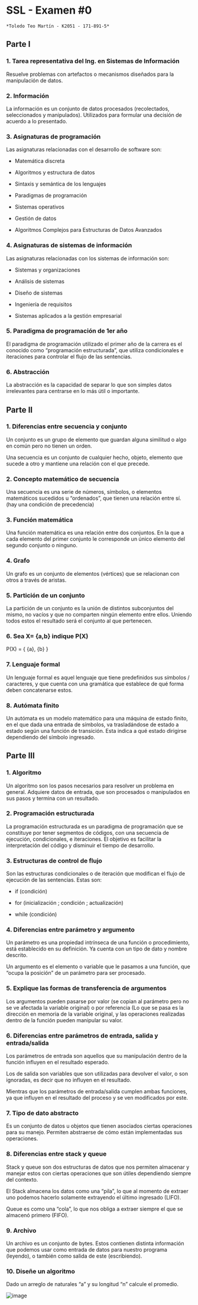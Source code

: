 # SSL - Examen #0

    *Toledo Teo Martín - K2051 - 171-891-5*

## Parte I

### 1. Tarea representativa del Ing. en Sistemas de Información

Resuelve problemas con artefactos o mecanismos diseñados para la manipulación de datos.

  

### 2. Información

La información es un conjunto de datos procesados (recolectados, seleccionados y manipulados). Utilizados para formular una decisión de acuerdo a lo presentado.

  

### 3. Asignaturas de programación

Las asignaturas relacionadas con el desarrollo de software son:

  

-   Matemática discreta
    
-   Algoritmos y estructura de datos
    
-   Sintaxis y semántica de los lenguajes
    
-   Paradigmas de programación
    
-   Sistemas operativos
    
-   Gestión de datos
    
-   Algoritmos Complejos para Estructuras de Datos Avanzados
    

  

### 4. Asignaturas de sistemas de información

Las asignaturas relacionadas con los sistemas de información son:

  

-   Sistemas y organizaciones
    
-   Análisis de sistemas
    
-   Diseño de sistemas
    
-   Ingeniería de requisitos
    
-   Sistemas aplicados a la gestión empresarial
    

  
  
  
  
  
  

### 5. Paradigma de programación de 1er año

El paradigma de programación utilizado el primer año de la carrera es el conocido como “programación estructurada”, que utiliza condicionales e iteraciones para controlar el flujo de las sentencias.

  

### 6. Abstracción

La abstracción es la capacidad de separar lo que son simples datos irrelevantes para centrarse en lo más útil o importante.

## Parte II

### 1. Diferencias entre secuencia y conjunto

Un conjunto es un grupo de elemento que guardan alguna similitud o algo en común pero no tienen un orden.

Una secuencia es un conjunto de cualquier hecho, objeto, elemento que sucede a otro y mantiene una relación con el que precede.

  

### 2. Concepto matemático de secuencia

Una secuencia es una serie de números, símbolos, o elementos matemáticos sucedidos u “ordenados”, que tienen una relación entre sí. (hay una condición de precedencia)

  

### 3. Función matemática

Una función matemática es una relación entre dos conjuntos. En la que a cada elemento del primer conjunto le corresponde un único elemento del segundo conjunto o ninguno.

  

### 4. Grafo

Un grafo es un conjunto de elementos (vértices) que se relacionan con otros a través de aristas.

  

### 5. Partición de un conjunto

La partición de un conjunto es la unión de distintos subconjuntos del mismo, no vacíos y que no comparten ningún elemento entre ellos. Uniendo todos estos el resultado será el conjunto al que pertenecen.

  
  

### 6. Sea X= {a,b} indique P(X)

P(X) = { {a}, {b} }

  

### 7. Lenguaje formal

Un lenguaje formal es aquel lenguaje que tiene predefinidos sus símbolos / caracteres, y que cuenta con una gramática que establece de qué forma deben concatenarse estos.

  

### 8. Autómata finito

Un autómata es un modelo matemático para una máquina de estado finito, en el que dada una entrada de símbolos, va trasladándose de estado a estado según una función de transición. Esta indica a qué estado dirigirse dependiendo del símbolo ingresado.

  

## Parte III

### 1. Algoritmo

Un algoritmo son los pasos necesarios para resolver un problema en general. Adquiere datos de entrada, que son procesados o manipulados en sus pasos y termina con un resultado.

  

### 2. Programación estructurada

La programación estructurada es un paradigma de programación que se constituye por tener segmentos de códigos, con una secuencia de ejecución, condicionales, e iteraciones. El objetivo es facilitar la interpretación del código y disminuir el tiempo de desarrollo.

  

### 3. Estructuras de control de flujo

Son las estructuras condicionales o de iteración que modifican el flujo de ejecución de las sentencias. Estas son:

-   if (condición)
    
-   for (inicialización ; condición ; actualización)
    
-   while (condición)
    

  

### 4. Diferencias entre parámetro y argumento

Un parámetro es una propiedad intrínseca de una función o procedimiento, está establecido en su definición. Ya cuenta con un tipo de dato y nombre descrito.

Un argumento es el elemento o variable que le pasamos a una función, que “ocupa la posición” de un parámetro para ser procesado.

  

### 5. Explique las formas de transferencia de argumentos

Los argumentos pueden pasarse por valor (se copian al parámetro pero no se ve afectada la variable original) o por referencia (Lo que se pasa es la dirección en memoria de la variable original, y las operaciones realizadas dentro de la función pueden manipular su valor.

  

### 6. Diferencias entre parámetros de entrada, salida y entrada/salida

Los parámetros de entrada son aquellos que su manipulación dentro de la función influyen en el resultado esperado.

Los de salida son variables que son utilizadas para devolver el valor, o son ignoradas, es decir que no influyen en el resultado.

Mientras que los parámetros de entrada/salida cumplen ambas funciones, ya que influyen en el resultado del proceso y se ven modificados por este.

  

### 7. Tipo de dato abstracto

Es un conjunto de datos u objetos que tienen asociados ciertas operaciones para su manejo. Permiten abstraerse de cómo están implementadas sus operaciones.

  

### 8. Diferencias entre stack y queue

Stack y queue son dos estructuras de datos que nos permiten almacenar y manejar estos con ciertas operaciones que son útiles dependiendo siempre del contexto.

El Stack almacena los datos como una “pila”, lo que al momento de extraer uno podemos hacerlo solamente extrayendo el último ingresado (LIFO).

Queue es como una “cola”, lo que nos obliga a extraer siempre el que se almacenó primero (FIFO).

  

### 9. Archivo

Un archivo es un conjunto de bytes. Estos contienen distinta información que podemos usar como entrada de datos para nuestro programa (leyendo), o también como salida de este (escribiendo).

  
  
  

### 10. Diseñe un algoritmo

Dado un arreglo de naturales “a” y su longitud “n” calcule el promedio.

![image](ResolucionDeExamenes/imgs/AlgoritmoExamen0SSL.jpg)
